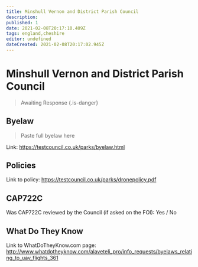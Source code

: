 ```yaml
---
title: Minshull Vernon and District Parish Council
description:
published: 1
date: 2021-02-08T20:17:10.409Z
tags: england,cheshire
editor: undefined
dateCreated: 2021-02-08T20:17:02.945Z
---
```


# Minshull Vernon and District Parish Council
>  Awaiting Response
> {.is-danger}

## Byelaw
> Paste full byelaw here

Link:
https://testcouncil.co.uk/parks/byelaw.html

## Policies
Link to policy:
https://testcouncil.co.uk/parks/dronepolicy.pdf

## CAP722C

Was CAP722C reviewed by the Council (if asked on the FOI): Yes / No

## What Do They Know

Link to WhatDoTheyKnow.com page:
http://www.whatdotheyknow.com/alaveteli_pro/info_requests/byelaws_relating_to_uav_flights_361

